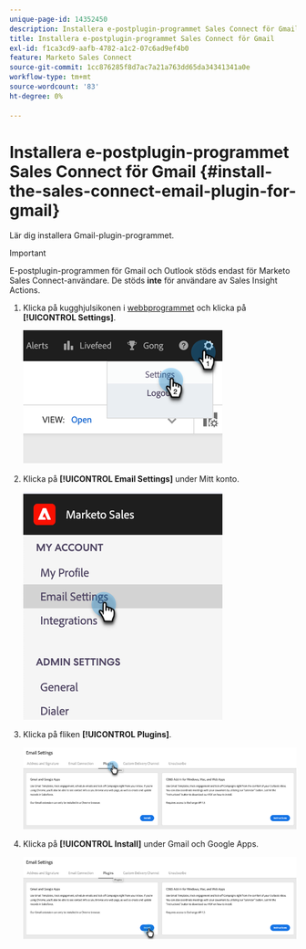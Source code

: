 ```yaml
---
unique-page-id: 14352450
description: Installera e-postplugin-programmet Sales Connect för Gmail - Marketo Docs - produktdokumentation
title: Installera e-postplugin-programmet Sales Connect för Gmail
exl-id: f1ca3cd9-aafb-4782-a1c2-07c6ad9ef4b0
feature: Marketo Sales Connect
source-git-commit: 1cc876285f8d7ac7a21a763dd65da34341341a0e
workflow-type: tm+mt
source-wordcount: '83'
ht-degree: 0%

---
```


# Installera e-postplugin-programmet Sales Connect för Gmail {#install-the-sales-connect-email-plugin-for-gmail}

Lär dig installera Gmail-plugin-programmet.

>[!IMPORTANT]
>
>E-postplugin-programmen för Gmail och Outlook stöds endast för Marketo Sales Connect-användare. De stöds **inte** för användare av Sales Insight Actions.

1. Klicka på kugghjulsikonen i [webbprogrammet](https://toutapp.com/next#settings) och klicka på **[!UICONTROL Settings]**.

   ![](assets/install-the-sales-connect-email-plugin-for-gmail-1.png)

1. Klicka på **[!UICONTROL Email Settings]** under Mitt konto.

   ![](assets/install-the-sales-connect-email-plugin-for-gmail-2.png)

1. Klicka på fliken **[!UICONTROL Plugins]**.

   ![](assets/install-the-sales-connect-email-plugin-for-gmail-3.png)

1. Klicka på **[!UICONTROL Install]** under Gmail och Google Apps.

   ![](assets/install-the-sales-connect-email-plugin-for-gmail-4.png)
